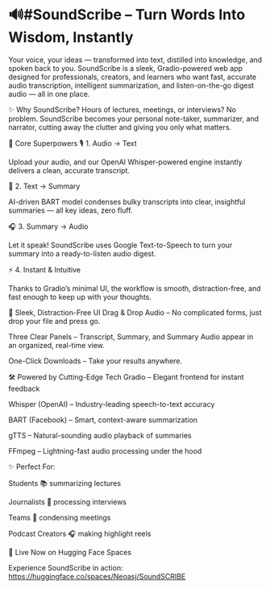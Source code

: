  # 🔊#SoundScribe – Turn Words Into Wisdom, Instantly

Your voice, your ideas — transformed into text, distilled into knowledge, and spoken back to you.
SoundScribe is a sleek, Gradio-powered web app designed for professionals, creators, and learners who want fast, accurate audio transcription, intelligent summarization, and listen-on-the-go digest audio — all in one place.

✨ Why SoundScribe?
Hours of lectures, meetings, or interviews?
No problem. SoundScribe becomes your personal note-taker, summarizer, and narrator, cutting away the clutter and giving you only what matters.


🚀 Core Superpowers
🎙 1. Audio → Text

Upload your audio, and our OpenAI Whisper-powered engine instantly delivers a clean, accurate transcript.


📝 2. Text → Summary

AI-driven BART model condenses bulky transcripts into clear, insightful summaries — all key ideas, zero fluff.


🎧 3. Summary → Audio

Let it speak! SoundScribe uses Google Text-to-Speech to turn your summary into a ready-to-listen audio digest.


⚡ 4. Instant & Intuitive

Thanks to Gradio’s minimal UI, the workflow is smooth, distraction-free, and fast enough to keep up with your thoughts.


🎨 Sleek, Distraction-Free UI
Drag & Drop Audio – No complicated forms, just drop your file and press go.

Three Clear Panels – Transcript, Summary, and Summary Audio appear in an organized, real-time view.

One-Click Downloads – Take your results anywhere.


🛠 Powered by Cutting-Edge Tech
Gradio – Elegant frontend for instant feedback

Whisper (OpenAI) – Industry-leading speech-to-text accuracy

BART (Facebook) – Smart, context-aware summarization

gTTS – Natural-sounding audio playback of summaries

FFmpeg – Lightning-fast audio processing under the hood


✨ Perfect For:

Students 📚 summarizing lectures

Journalists 📰 processing interviews

Teams 🏢 condensing meetings

Podcast Creators 🎧 making highlight reels


🔗 Live Now on Hugging Face Spaces

Experience SoundScribe in action:
https://huggingface.co/spaces/Neoasj/SoundSCRIBE
